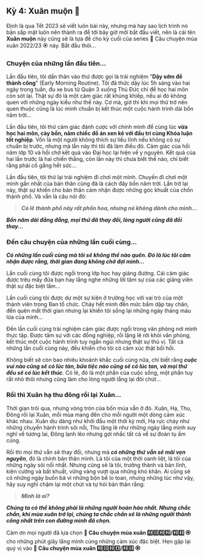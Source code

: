 ## Kỳ 4: Xuân muộn 🌸

Định là qua Tết 2023 sẽ viết luôn bài này, nhưng mà hay sao lịch trình nó bận sấp mặt luôn nên thành ra để tới bây giờ
mới bắt đầu viết, nên là cái tên **Xuân muộn** này cũng sẽ là tựa đề cho kỳ cuối của series 🌸 Câu chuyện mùa xuân 2022/23 🏵 này. Bắt đầu thôi...

### Chuyện của những lần đầu tiên...

Lần đầu tiên, tôi dấn thân vào thứ được gọi là trải nghiệm "**Dậy sớm để thành công**" (Early Morning Routine). Tôi đã thức dậy lúc 5h sáng vào hai ngày trong tuần, đu xe bus từ Quận 3 xuống Thủ Đức chỉ để học hai môn còn sót lại. Thật sự
đó là một cảm giác rất khủng khiếp, nếu ai đó không quen với những ngày kiểu như thế này. Cơ mà, giờ thì khi mọi thứ trở nên quen thuộc cũng là lúc mình chuẩn bị kết thúc một cuộc hành trình dài bốn năm trời...

Lần đầu tiên, tôi thử cảm giác đánh cược với chính mình để cùng lúc **vừa học hai môn, cày bốn, năm chiếc đồ án xen kẽ với đấu trí cùng Khóa luận tốt nghiệp**. Vốn là một người không thích sự liều lĩnh nếu không có sự chuẩn bị trước, nhưng mà lần này thì tôi đã làm điều đó. Cảm giác của hồi năm lớp 10 và hồi chờ kết quả vào Đại học lại hiện về y nguyên. Kết quả của hai lần trước là hai chiến thắng, còn lần này thì chưa biết thế nào, chỉ biết rằng phải cố gắng
hết sức...

Lần đầu tiên, tôi thử lại trải nghiệm đi chơi một mình. Chuyến đi chơi một mình gần nhất của bản thân cũng đã là cách đây bốn năm trời. Lần trở lại này, thật sự khiến cho bản thân cảm nhận được những góc khuất của chốn thành phố. Và vẫn là câu nói đó:

> **_Có lẽ thành phố này rất phồn hoa, nhưng nó không dành cho mình..._**

**_Bốn năm dài đằng đẳng, mọi thứ đã thay đổi, lòng người cũng đã đổi thay..._**

### Đến câu chuyện của những lần cuối cùng...

**_Có những lần cuối cùng mà tôi sẽ không thể nào quên. Đó là lúc tôi cảm nhận được rằng, thời gian đang không chờ đợi mình..._**

Lần cuối cùng tôi được ngồi trong lớp học hay giảng đường. Cái cảm giác được trêu mấy đứa bạn hay lắng nghe những lời tâm sự của các giảng viên thật sự đặc biệt lắm...

Lần cuối cùng tôi được dự một sự kiện ở trường học với vai trò của một thành viên trong Ban tổ chức. Cháy hết mình đến mức bầm dập tay chân, đến quên mất thời gian nhưng lại khiến tôi sống lại những ngày tháng máu lửa của mình...

Đến lần cuối cùng trải nghiệm cảm giác được ngồi trong văn phòng nơi mình thực tập. Được tâm sự với các đồng nghiệp, rồi lặng lẽ rời khỏi văn phòng, kết thúc một cuộc hành trình tuy ngắn ngủi nhưng thật sự thú vị. Tất cả những lần cuối cùng này, đều khiến cho tôi có cảm xúc thật bồi hồi.

Không biết sẽ còn bao nhiêu khoảnh khắc cuối cùng nữa, chỉ biết rằng **_cuộc vui nào cũng sẽ có lúc tàn, bữa tiệc nào cũng sẽ có lúc tan, và mọi thứ đều sẽ có lúc kết thúc_**. Có lẽ, đó là một phần của cuộc sống, một phần tuy rất nhỏ thôi nhưng cũng làm cho lòng người lắng lại đôi chút...

### Rồi thì Xuân hạ thu đông rồi lại Xuân...

Thời gian trôi qua, nhưng vòng tròn của bốn mùa vẫn ở đó. Xuân, Hạ, Thu, Đông rồi lại Xuân, mỗi mùa mang đến cho mỗi người một dòng cảm xúc khác nhau. Xuân dịu dàng như khởi đầu một thời kỳ mới, Hạ rực cháy như những chuyến hành trình sôi nổi, Thu lặng lẽ như những ngày lắng mình suy nghĩ về tương lai, Đông lạnh lẽo nhưng gợi nhắc tất cả về sự đoàn tụ ấm cúng.

Rồi thì mọi thứ vẫn sẽ thay đổi, nhưng mà **_có những thứ vẫn sẽ mãi vẹn nguyên_**, đó là chính bản thân mình. Là tôi của một thời oanh liệt, là tôi của những ngày sôi nổi nhất. Nhưng cũng sẽ là tôi, trưởng thành và bản lĩnh, kiên cường và bất khuất, vững vàng vượt qua những khó khăn. Ai cũng sẽ có những ngày buồn bã vì những bộn bề lo toan, nhưng những lúc như vậy, hãy suy nghĩ chậm lại một chút và tự hỏi bản thân rằng:

> **_Mình là ai?_**

**_Chúng ta có thể không phải là những người hoàn hảo nhất. Nhưng chắc chắn, khi mùa xuân trở lại, chúng ta chắc chắn sẽ là những người thành công nhất trên con đường mình đã chọn._**

Cảm ơn mọi người đã lựa chọn **🌸 Câu chuyện mùa xuân 2️⃣0️⃣2️⃣2️⃣/2️⃣3️⃣ 🏵** cho những phút giây lắng mình cùng những cảm xúc đặc biệt. Hẹn gặp lại quý vị vào **🌸 Câu chuyện mùa xuân 2️⃣0️⃣2️⃣4️⃣/2️⃣5️⃣ 🏵**
